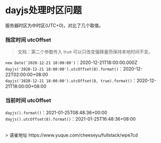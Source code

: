 # dayjs处理时区问题
服务器时区为中时区(UTC+0)，对比了几个取值。

### 指定时间 utcOffset

> 文档：第二个参数传入 true 可以只改变偏移量而保持本地时间不变。

`new Date('2020-12-21 18:00:00')`：2020-12-21T18:00:00.000Z  
`dayjs('2020-12-21 18:00:00').utcOffset(8).format()`：2020-12-22T02:00:00+08:00  
`dayjs('2020-12-21 18:00:00').utcOffset(8, true).format()`：2020-12-21T18:00:00+08:00

### 当前时间 utcOffset

`dayjs().format()`：2021-01-25T08:48:36+00:00  
`dayjs().utcOffset(8).format()`：2021-01-25T16:48:36+08:00
  
<br />
> 语雀地址 https://www.yuque.com/cheeseyu/fullstack/wpe7cd